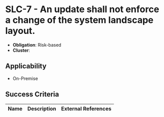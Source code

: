 # SLC-7 - An update shall not enforce a change of the system landscape layout.

- **Obligation**: Risk-based
- **Cluster**: 






## Applicability

- On-Premise



## Success Criteria

| Name | Description | External References |
| ----- | ---------- | ------------------- |

